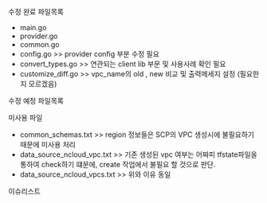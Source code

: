 수정 완료 파일목록
 - main.go
 - provider.go
 - common.go
 - config.go >> provider config 부분 수정 필요
 - convert_types.go >> 연관되는 client lib 부문 및 사용사례 확인 필요
 - customize_diff.go >> vpc_name의 old , new 비교 및 출력메세지 설정 (필요한지 모르겠음)

수정 예정 파일목록



미사용 파일 
  - common_schemas.txt >> region 정보들은 SCP의 VPC 생성시에 불필요하기 때문에 미사용 처리
  - data_source_ncloud_vpc.txt >> 기존 생성된 vpc 여부는 어짜피 tfstate파일을 통하여 check하기 떄문에, create 작업에서 불필요 할 것으로 판단.
  - data_source_ncloud_vpcs.txt >> 위와 이유 동일

이슈리스트 
